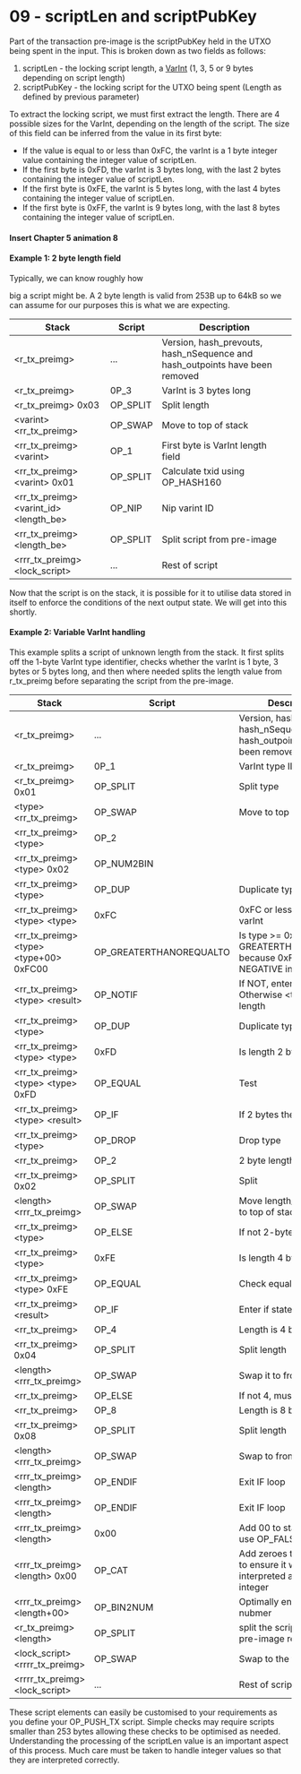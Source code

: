# 09 - scriptLen and scriptPubKey

Part of the transaction pre-image is the scriptPubKey held in the UTXO being spent in the input. This is broken down as two fields as follows:

1. scriptLen - the locking script length, a [VarInt](https://wiki.bitcoinsv.io/index.php/VarInt) (1, 3, 5 or 9 bytes depending on script length)
2. scriptPubKey - the locking script for the UTXO being spent (Length as defined by previous parameter)

To extract the locking script, we must first extract the length. There are 4 possible sizes for the VarInt, depending on the length of the script. The size of this field can be inferred from the value in its first byte:

* If the value is equal to or less than 0xFC, the varInt is a 1 byte integer value containing the integer value of scriptLen.
* If the first byte is 0xFD, the varInt is 3 bytes long, with the last 2 bytes containing the integer value of scriptLen.
* If the first byte is 0xFE, the varInt is 5 bytes long, with the last 4 bytes containing the integer value of scriptLen.
* If the first byte is 0xFF, the varInt is 9 bytes long, with the last 8 bytes containing the integer value of scriptLen.

#### Insert Chapter 5 animation 8

#### Example 1: 2 byte length field

Typically, we can know roughly how&#x20;

big a script might be. A 2 byte length is valid from 253B up to 64kB so we can assume for our purposes this is what we are expecting.

| Stack                                         | Script    | Description                                                                    |
| --------------------------------------------- | --------- | ------------------------------------------------------------------------------ |
| \<r\_tx\_preimg>                              | ...       | Version, hash\_prevouts, hash\_nSequence and hash\_outpoints have been removed |
| \<r\_tx\_preimg>                              | 0P\_3     | VarInt is 3 bytes long                                                         |
| \<r\_tx\_preimg> 0x03                         | OP\_SPLIT | Split length                                                                   |
| \<varint> \<rr\_tx\_preimg>                   | OP\_SWAP  | Move to top of stack                                                           |
| \<rr\_tx\_preimg> \<varint>                   | OP\_1     | First byte is VarInt length field                                              |
| \<rr\_tx\_preimg> \<varint> 0x01              | OP\_SPLIT | Calculate txid using OP\_HASH160                                               |
| \<rr\_tx\_preimg> \<varint\_id> \<length\_be> | OP\_NIP   | Nip varint ID                                                                  |
| \<rr\_tx\_preimg> \<length\_be>               | OP\_SPLIT | Split script from pre-image                                                    |
| \<rrr\_tx\_preimg> \<lock\_script>            | ...       | Rest of script                                                                 |

Now that the script is on the stack, it is possible for it to utilise data stored in itself to enforce the conditions of the next output state. We will get into this shortly.

#### Example 2: Variable VarInt handling

This example splits a script of unknown length from the stack. It first splits off the 1-byte VarInt type identifier, checks whether the varInt is 1 byte, 3 bytes or 5 bytes long, and then where needed splits the length value from r\_tx\_preimg before separating the script from the pre-image.

| Stack                                       | Script                   | Description                                                                     |
| ------------------------------------------- | ------------------------ | ------------------------------------------------------------------------------- |
| \<r\_tx\_preimg>                            | ...                      | Version, hash\_prevouts, hash\_nSequence and hash\_outpoints have been removed  |
| \<r\_tx\_preimg>                            | 0P\_1                    | VarInt type ID is 1 byte                                                        |
| \<r\_tx\_preimg> 0x01                       | OP\_SPLIT                | Split type                                                                      |
| \<type> \<rr\_tx\_preimg>                   | OP\_SWAP                 | Move to top of stack                                                            |
| \<rr\_tx\_preimg> \<type>                   | OP\_2                    |                                                                                 |
| \<rr\_tx\_preimg> \<type> 0x02              | OP\_NUM2BIN              |                                                                                 |
| \<rr\_tx\_preimg> \<type>                   | OP\_DUP                  | Duplicate type                                                                  |
| \<rr\_tx\_preimg> \<type> \<type>           | 0xFC                     | 0xFC or less is 1 byte varInt                                                   |
| \<rr\_tx\_preimg> \<type> \<type+00> 0xFC00 | OP\_GREATERTHANOREQUALTO | Is type >= 0xFE? - Use GREATERTHANOREQUAL because 0xFE is a NEGATIVE integer    |
| \<rr\_tx\_preimg> \<type> \<result>         | OP\_NOTIF                | If NOT, enter loop. Otherwise \<type> is length                                 |
| \<rr\_tx\_preimg> \<type>                   | OP\_DUP                  | Duplicate type                                                                  |
| \<rr\_tx\_preimg> \<type> \<type>           | 0xFD                     | Is length 2 bytes?                                                              |
| \<rr\_tx\_preimg> \<type> \<type> 0xFD      | OP\_EQUAL                | Test                                                                            |
| \<rr\_tx\_preimg> \<type> \<result>         | OP\_IF                   | If 2 bytes then...                                                              |
| \<rr\_tx\_preimg> \<type>                   | OP\_DROP                 | Drop type                                                                       |
| \<rr\_tx\_preimg>                           | OP\_2                    | 2 byte length                                                                   |
| \<rr\_tx\_preimg> 0x02                      | OP\_SPLIT                | Split                                                                           |
| \<length> \<rrr\_tx\_preimg>                | OP\_SWAP                 | Move length\_bigendian to top of stack                                          |
| \<rr\_tx\_preimg> \<type>                   | OP\_ELSE                 | If not 2-byte                                                                   |
| \<rr\_tx\_preimg> \<type>                   | 0xFE                     | Is length 4 bytes?                                                              |
| \<rr\_tx\_preimg> \<type> 0xFE              | OP\_EQUAL                | Check equality                                                                  |
| \<rr\_tx\_preimg> \<result>                 | OP\_IF                   | Enter if statement                                                              |
| \<rr\_tx\_preimg>                           | OP\_4                    | Length is 4 bytes                                                               |
| \<rr\_tx\_preimg> 0x04                      | OP\_SPLIT                | Split length                                                                    |
| \<length> \<rrr\_tx\_preimg>                | OP\_SWAP                 | Swap it to front                                                                |
| \<rr\_tx\_preimg>                           | OP\_ELSE                 | If not 4, must be 8                                                             |
| \<rr\_tx\_preimg>                           | OP\_8                    | Length is 8 bytes                                                               |
| \<rr\_tx\_preimg> 0x08                      | OP\_SPLIT                | Split length                                                                    |
| \<length> \<rrr\_tx\_preimg>                | OP\_SWAP                 | Swap to front                                                                   |
| \<rrr\_tx\_preimg> \<length>                | OP\_ENDIF                | Exit IF loop                                                                    |
| \<rrr\_tx\_preimg> \<length>                | OP\_ENDIF                | Exit IF loop                                                                    |
| \<rrr\_tx\_preimg> \<length>                | 0x00                     | Add 00 to stack (cannot use OP\_FALSE)                                          |
| \<rrr\_tx\_preimg> \<length> 0x00           | OP\_CAT                  | Add zeroes to the length to ensure it will be interpreted as a positive integer |
| \<rrr\_tx\_preimg> \<length+00>             | OP\_BIN2NUM              | Optimally encode the nubmer                                                     |
| \<r\_tx\_preimg> \<length>                  | OP\_SPLIT                | split the script from the pre-image remainder                                   |
| \<lock\_script> \<rrrr\_tx\_preimg>         | OP\_SWAP                 | Swap to the front                                                               |
| \<rrrr\_tx\_preimg> \<lock\_script>         | ...                      | Rest of script                                                                  |

These script elements can easily be customised to your requirements as you define your OP\_PUSH\_TX script. Simple checks may require scripts smaller than 253 bytes allowing these checks to be optimised as needed. Understanding the processing of the scriptLen value is an important aspect of this process. Much care must be taken to handle integer values so that they are interpreted correctly.

##

